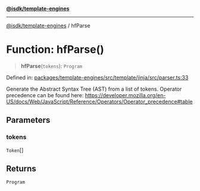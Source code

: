 [**@isdk/template-engines**](../README.md)

***

[@isdk/template-engines](../globals.md) / hfParse

# Function: hfParse()

> **hfParse**(`tokens`): `Program`

Defined in: [packages/template-engines/src/template/jinja/src/parser.ts:33](https://github.com/isdk/template-engines.js/blob/24b1ccbec627480811c0e55e7b0aa8bfa87438e3/src/template/jinja/src/parser.ts#L33)

Generate the Abstract Syntax Tree (AST) from a list of tokens.
Operator precedence can be found here: https://developer.mozilla.org/en-US/docs/Web/JavaScript/Reference/Operators/Operator_precedence#table

## Parameters

### tokens

`Token`[]

## Returns

`Program`
